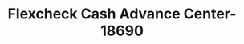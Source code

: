 ---
f_zip-code: 30253
f_state-code: GA
title: Flexcheck Cash Advance Center-18690
f_phone: 770-898-9920
f_city-only: Mcdonough
f_address: 1115 Mcdonough Place Mcdonough
f_location-unique-id: '18690'
slug: flexcheck-cash-advance-center-18690
updated-on: '2024-05-30T13:46:58.046Z'
created-on: '2024-05-30T13:36:59.803Z'
published-on: '2024-05-30T13:54:32.469Z'
f_city-state: cms/city/mcdonough-ga.md
f_company: cms/company/flexcheck-cash-advance-center.md
f_state: cms/state/georgia.md
layout: '[payday-loan].html'
tags: payday-loan
---